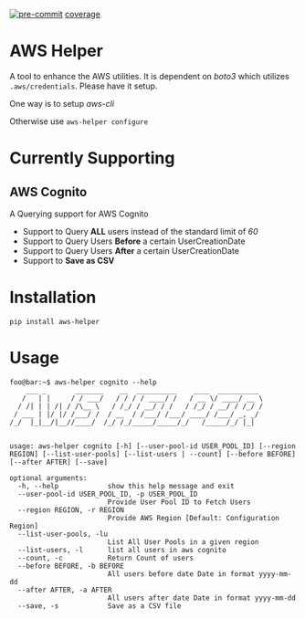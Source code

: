 [![pre-commit](https://img.shields.io/badge/pre--commit-enabled-brightgreen?logo=pre-commit&logoColor=white)](https://github.com/pre-commit/pre-commit) [coverage](https://img.shields.io/badge/coverage-81%25-green)

# AWS Helper

A tool to enhance the AWS utilities. It is dependent on _boto3_ which utilizes `.aws/credentials`. Please have it setup.

One way is to setup _aws-cli_

Otherwise use `aws-helper configure`

# Currently Supporting

## AWS Cognito

A Querying support for AWS Cognito

- Support to Query **ALL** users instead of the standard limit of _60_
- Support to Query Users **Before** a certain UserCreationDate
- Support to Query Users **After** a certain UserCreationDate
- Support to **Save as CSV**

# Installation

`pip install aws-helper`

# Usage

```console
foo@bar:~$ aws-helper cognito --help
    ___ _       _______    __  __________    ____  __________
   /   | |     / / ___/   / / / / ____/ /   / __ \/ ____/ __ \
  / /| | | /| / /\__ \   / /_/ / __/ / /   / /_/ / __/ / /_/ /
 / ___ | |/ |/ /___/ /  / __  / /___/ /___/ ____/ /___/ _, _/
/_/  |_|__/|__//____/  /_/ /_/_____/_____/_/   /_____/_/ |_|


usage: aws-helper cognito [-h] [--user-pool-id USER_POOL_ID] [--region REGION] [--list-user-pools] [--list-users | --count] [--before BEFORE] [--after AFTER] [--save]

optional arguments:
  -h, --help            show this help message and exit
  --user-pool-id USER_POOL_ID, -p USER_POOL_ID
                        Provide User Pool ID to Fetch Users
  --region REGION, -r REGION
                        Provide AWS Region [Default: Configuration Region]
  --list-user-pools, -lu
                        List All User Pools in a given region
  --list-users, -l      list all users in aws cognito
  --count, -c           Return Count of users
  --before BEFORE, -b BEFORE
                        All users before date Date in format yyyy-mm-dd
  --after AFTER, -a AFTER
                        All users after date Date in format yyyy-mm-dd
  --save, -s            Save as a CSV file
```
